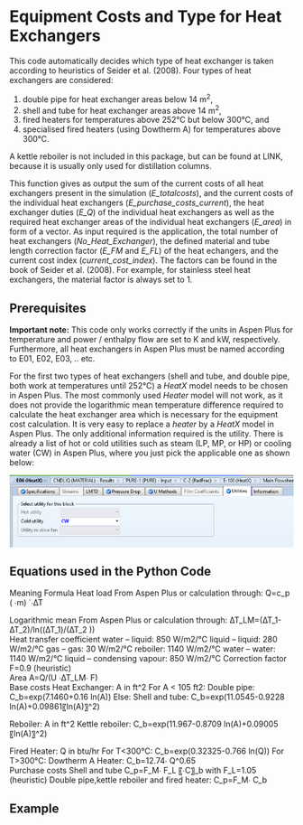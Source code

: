# Equipment Costs and Type for Heat Exchangers 

This code automatically decides which type of heat exchanger is taken according to heuristics of Seider et al. (2008). Four types of heat exchangers are considered: 

1. double pipe for heat exchanger areas below 14 m<sup>2</sup>, 
2. shell and tube for heat exchanger areas above 14 m<sup>2</sup>, 
3. fired heaters for temperatures above 252°C but below 300°C, and 
4. specialised fired heaters (using Dowtherm A) for temperatures above 300°C. 

A kettle reboiler is not included in this package, but can be found at LINK, because it is usually only used for distillation columns. 

This function gives as output the sum of the current costs of all heat exchangers present in the simulation (*E_totalcosts*), and  the current costs of the individual heat exchangers (*E_purchase_costs_current*),  the heat exchanger duties (*E_Q*) of the individual heat exchangers as well as the required heat exchanger areas of the individual heat exchangers (*E_area*) in form of a vector. As input required is the application, the total number of heat exchangers (*No_Heat_Exchanger*), the defined material and tube length correction factor (*E_FM* and *E_FL*) of the heat echangers, and the current cost index (*current_cost_index*). The factors can be found in the book of Seider et al. (2008). For example, for stainless steel heat exchangers, the material factor is always set to 1. 

## Prerequisites

**Important note:** This code only works correctly if the units in Aspen Plus for temperature and power / enthalpy flow are set to K and kW, respectively. Furthermore, all heat exchangers in Aspen Plus must be named according to E01, E02, E03, .. etc.  

For the first two types of heat exchangers (shell and tube, and double pipe, both work at temperatures until 252°C) a *HeatX* model needs to be chosen in Aspen Plus. The most commonly used *Heater* model will not work, as it does not provide the logarithmic mean temperature difference required to calculate the heat exchanger area which is necessary for the equipment cost calculation. It is very easy to replace a *heater* by a *HeatX* model in Aspen Plus. The only additional information required is the utility. There is already a list of hot or cold utilities such as steam (LP, MP, or HP) or cooling water (CW) in Aspen Plus, where you just pick the applicable one as shown below:

<img align="center" src="https://github.com/A-JMinor/Python-Aspen-Plus-Connected-Model-for-the-Calculation-of-Equipment-Costs/blob/main/Pictures/HeatX.PNG" width="650">


## Equations used in the Python Code

Meaning	Formula
Heat load	From Aspen Plus or calculation through: Q=c_p ( ∙m) ̇  ∙∆T

Logarithmic mean	From Aspen Plus or calculation through: ∆T_LM=(∆T_1-∆T_2)/ln⁡((∆T_1)/(∆T_2 )) 	
Heat transfer coefficient	water – liquid: 850 W/m2/°C
liquid – liquid: 280 W/m2/°C
 gas – gas: 30 W/m2/°C
reboiler: 1140 W/m2/°C
water – water: 1140 W/m2/°C
liquid – condensing vapour: 850 W/m2/°C	
Correction factor	F=0.9      (heuristic)	
Area	A=Q/(U ∙∆T_LM∙ F)	
Base costs 	Heat Exchanger: A in ft^2
For A < 105 ft2: Double pipe: C_b=exp⁡(7.1460+0.16 ln⁡(A))
Else: Shell and tube: C_b=exp⁡(11.0545-0.9228 ln⁡(A)+0.09861〖ln⁡(A)〗^2)

Reboiler: A in ft^2
Kettle reboiler: C_b=exp⁡(11.967-0.8709 ln⁡(A)+0.09005〖ln⁡(A)〗^2)

Fired Heater: Q in btu/hr
For T<300°C:  C_b=exp⁡(0.32325-0.766  ln⁡(Q))
For T>300°C: Dowtherm A Heater: C_b=12.74∙ Q^0.65	
Purchase costs	 Shell and tube C_p=F_M∙ F_L  〖∙C〗_b    with F_L=1.05 (heuristic)
Double pipe,kettle reboiler and fired heater: C_p=F_M∙ C_b   	


## Example

